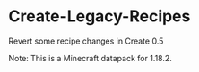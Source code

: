 # Create-Legacy-Recipes
 Revert some recipe changes in Create 0.5
 
 Note: This is a Minecraft datapack for 1.18.2.
